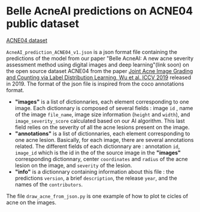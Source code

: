 # Belle AcneAI predictions on ACNE04 public dataset

[ACNE04 dataset](https://github.com/xpwu95/LDL)

`AcneAI_prediction_ACNE04_v1.json` is a json format file containing the predictions of the model from our paper "Belle AcneAI: A new acne severity assessment method using digital images and deep learning"(link soon) on the open source dataset ACNE04 from the paper  [Joint Acne Image Grading and Counting via Label Distribution Learning, Wu et al. ICCV 2019](https://openaccess.thecvf.com/content_ICCV_2019/html/Wu_Joint_Acne_Image_Grading_and_Counting_via_Label_Distribution_Learning_ICCV_2019_paper.html) released in 2019. The format of the json file is inspired from the coco annotations format.

- **"images"** is a list of dictionnaries, each element corresponding to one image. Each dictionnary is composed of several fields : image `id` , name of the image `file_name`, image size information (`height` and `width`), and  `image_severity_score` calculated based on our AI algorithm. This last field relies on the severity of all the acne lesions present on the image. 
- **"annotations"** is a list of dictionnaries, each element corresponding to one acne lesion. Basically, for each image, there are several annotations related. The different fields of each dictionnary are : annotation `id`, `image_id` which is the id in the of the source image in the **"images"** corresponding dictionnary, center `coordinates` and `radius` of the acne lesion on the image, and `severity` of the lesion.
- **"info"** is a dictionnary containing information about this file : the predictions `version`, a brief `description`, the release `year`, and the names of the `contributors`.

The file `draw_acne_from_json.py` is one example of how to plot te cicles of acne on the images.

